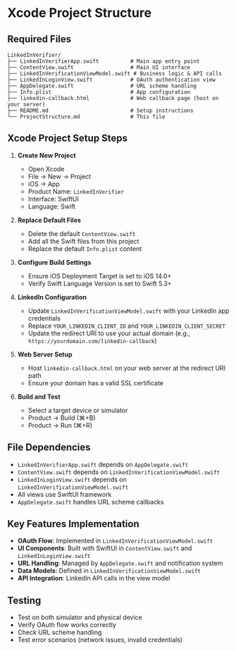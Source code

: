 # Xcode Project Structure

## Required Files

```
LinkedInVerifier/
├── LinkedInVerifierApp.swift          # Main app entry point
├── ContentView.swift                  # Main UI interface
├── LinkedInVerificationViewModel.swift # Business logic & API calls
├── LinkedInLoginView.swift            # OAuth authentication view
├── AppDelegate.swift                  # URL scheme handling
├── Info.plist                         # App configuration
├── linkedin-callback.html             # Web callback page (host on your server)
├── README.md                          # Setup instructions
└── ProjectStructure.md                # This file
```

## Xcode Project Setup Steps

1. **Create New Project**
   - Open Xcode
   - File → New → Project
   - iOS → App
   - Product Name: `LinkedInVerifier`
   - Interface: SwiftUI
   - Language: Swift

2. **Replace Default Files**
   - Delete the default `ContentView.swift`
   - Add all the Swift files from this project
   - Replace the default `Info.plist` content

3. **Configure Build Settings**
   - Ensure iOS Deployment Target is set to iOS 14.0+
   - Verify Swift Language Version is set to Swift 5.3+

4. **LinkedIn Configuration**
   - Update `LinkedInVerificationViewModel.swift` with your LinkedIn app credentials
   - Replace `YOUR_LINKEDIN_CLIENT_ID` and `YOUR_LINKEDIN_CLIENT_SECRET`
   - Update the redirect URI to use your actual domain (e.g., `https://yourdomain.com/linkedin-callback`)

5. **Web Server Setup**
   - Host `linkedin-callback.html` on your web server at the redirect URI path
   - Ensure your domain has a valid SSL certificate

6. **Build and Test**
   - Select a target device or simulator
   - Product → Build (⌘+B)
   - Product → Run (⌘+R)

## File Dependencies

- `LinkedInVerifierApp.swift` depends on `AppDelegate.swift`
- `ContentView.swift` depends on `LinkedInVerificationViewModel.swift`
- `LinkedInLoginView.swift` depends on `LinkedInVerificationViewModel.swift`
- All views use SwiftUI framework
- `AppDelegate.swift` handles URL scheme callbacks

## Key Features Implementation

- **OAuth Flow**: Implemented in `LinkedInVerificationViewModel.swift`
- **UI Components**: Built with SwiftUI in `ContentView.swift` and `LinkedInLoginView.swift`
- **URL Handling**: Managed by `AppDelegate.swift` and notification system
- **Data Models**: Defined in `LinkedInVerificationViewModel.swift`
- **API Integration**: LinkedIn API calls in the view model

## Testing

- Test on both simulator and physical device
- Verify OAuth flow works correctly
- Check URL scheme handling
- Test error scenarios (network issues, invalid credentials)